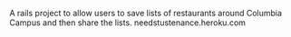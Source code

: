 A rails project to allow users to save lists of restaurants around Columbia Campus and then share the lists.
needstustenance.heroku.com